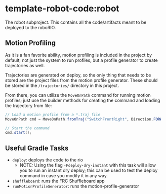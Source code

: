 # template-robot-code:robot
The robot subproject. This contains all the code/artifacts meant to be deployed
to the roboRIO.

## Motion Profiling
As it is a fan favorite ability, motion profiling is included in the project by default;
not just the system to run profiles, but a profile generator to create trajectories as well.

Trajectories are generated on deploy, so the only thing that needs to be stored are the project
files from the motion profile generator. These should be stored in the
`/trajectories/` directory in this project.

From there, you can utilize the `MoveOnPath` command for running
motion profiles; just use the builder methods for creating the command
and loading the trajectory from file:

```java
// Load a motion profile from a *.traj file
MoveOnPath cmd = MoveOnPath.fromTraj("SwitchFrontRight", Direction.FORWARDS);

// Start the command
cmd.start();
```

## Useful Gradle Tasks
- `deploy`: deploys the code to the rio
    - NOTE: Using the flag `-Pdeploy-dry-instant` with this
    task will allow you to run an instant dry deploy; this can be used to
    test the deploy command in case you modify it in any way.
- `shuffleboard`: runs the FRC Shuffleboard app
- `runMotionProfileGenerator`: runs the motion-profile-generator